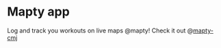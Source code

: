 # Mapty app
Log and track you workouts on live maps @mapty!
Check it out @[mapty-cmj](mapty-cmj.netlify.app)